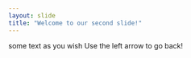 ```yaml
---
layout: slide
title: "Welcome to our second slide!"
---
```

some text as you wish
Use the left arrow to go back!
